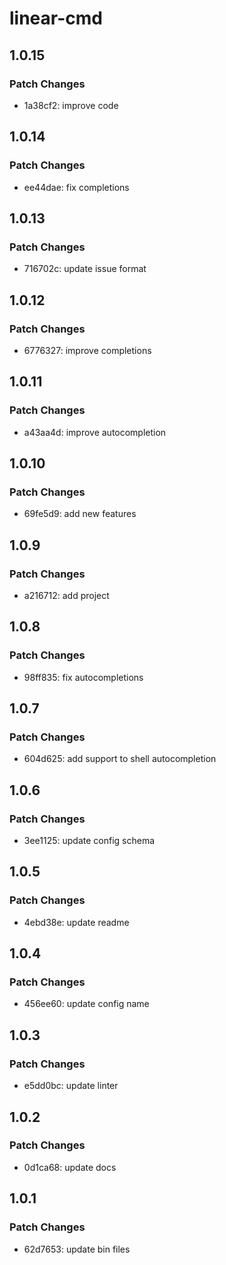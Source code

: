 # linear-cmd

## 1.0.15

### Patch Changes

- 1a38cf2: improve code

## 1.0.14

### Patch Changes

- ee44dae: fix completions

## 1.0.13

### Patch Changes

- 716702c: update issue format

## 1.0.12

### Patch Changes

- 6776327: improve completions

## 1.0.11

### Patch Changes

- a43aa4d: improve autocompletion

## 1.0.10

### Patch Changes

- 69fe5d9: add new features

## 1.0.9

### Patch Changes

- a216712: add project

## 1.0.8

### Patch Changes

- 98ff835: fix autocompletions

## 1.0.7

### Patch Changes

- 604d625: add support to shell autocompletion

## 1.0.6

### Patch Changes

- 3ee1125: update config schema

## 1.0.5

### Patch Changes

- 4ebd38e: update readme

## 1.0.4

### Patch Changes

- 456ee60: update config name

## 1.0.3

### Patch Changes

- e5dd0bc: update linter

## 1.0.2

### Patch Changes

- 0d1ca68: update docs

## 1.0.1

### Patch Changes

- 62d7653: update bin files
